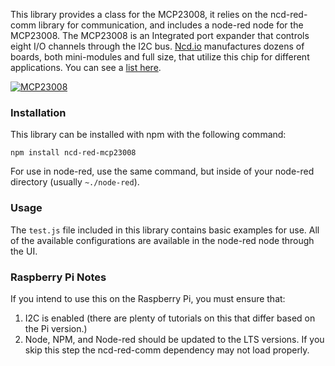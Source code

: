 This library provides a class for the MCP23008, it relies on the ncd-red-comm library for communication, and includes a node-red node for the MCP23008. The MCP23008 is an Integrated port expander that controls eight I/O channels through the I2C bus. [Ncd.io](https://ncd.io) manufactures dozens of boards, both mini-modules and full size, that utilize this chip for different applications. You can see a [list here](https://store.ncd.io/?fwpcache=all&fwp_chip_name=mcp23008).

[![MCP23008](https://github.com/ncd-io/ncd-red-mcp23008/raw/master/MCP23008.png)](https://store.ncd.io/?post_type=product&s=mcp23008&site_select=https%3A%2F%2Fstore.ncd.io%3Fpost_type%3Dproduct)

### Installation

This library can be installed with npm with the following command:

```
npm install ncd-red-mcp23008
```

For use in node-red, use the same command, but inside of your node-red directory (usually `~./node-red`).

### Usage

The `test.js` file included in this library contains basic examples for use.  All of the available configurations are available in the node-red node through the UI.

### Raspberry Pi Notes

If you intend to use this on the Raspberry Pi, you must ensure that:
1. I2C is enabled (there are plenty of tutorials on this that differ based on the Pi version.)
2. Node, NPM, and Node-red should be updated to the LTS versions. If you skip this step the ncd-red-comm dependency may not load properly.
